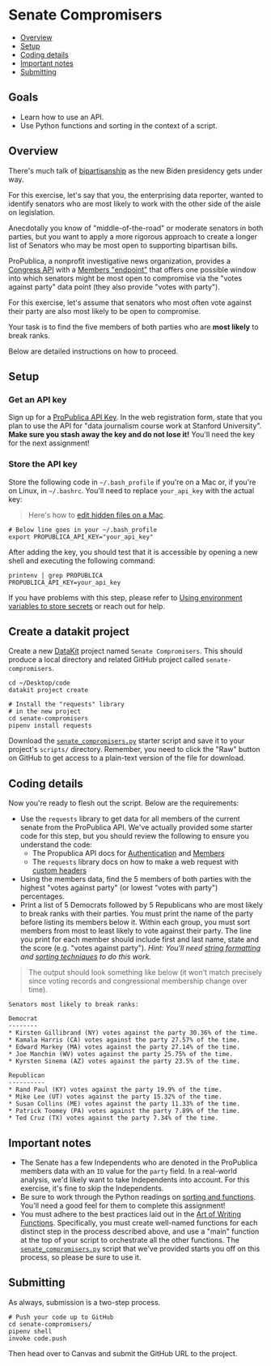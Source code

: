 # Senate Compromisers

- [Overview](#overview)
- [Setup](#setup)
- [Coding details](#coding-details)
- [Important notes](#important-notes)
- [Submitting](#submitting)

## Goals

* Learn how to use an API.
* Use Python functions and sorting in the context of a script.

## Overview

There's much talk of [bipartisanship][] as the new Biden presidency gets under way.

[bipartisanship]: https://www.usnews.com/news/politics/articles/2021-02-01/biden-opens-bipartisan-dialogue-with-republicans-on-coronavirus-relief

For this exercise, let's say that you, the enterprising data reporter, wanted to identify senators who are most likely to work with the other side of the aisle on legislation.

Anecdotally you know of "middle-of-the-road" or moderate senators in both parties, but you want to apply a more rigorous approach to create a longer list of Senators who may be most open to supporting bipartisan bills.

ProPublica, a nonprofit investigative news organization, provides a [Congress API][] with a [Members "endpoint"][] that offers one possible window into which senators might be most open to compromise via the "votes against party" data point (they also provide "votes with party").

For this exercise, let's assume that senators who most often vote against their party are also most likely to be open to compromise.

[Congress API]:https://www.propublica.org/datastore/api/propublica-congress-api
[Members "endpoint"]: https://projects.propublica.org/api-docs/congress-api/members/

Your task is to find the five members of both parties who are **most likely** to break ranks.

Below are detailed instructions on how to proceed.

## Setup

### Get an API key

Sign up for a [ProPublica API Key](https://www.propublica.org/datastore/api/propublica-congress-api). In the web registration form, state that you plan to use the API for "data journalism course work at Stanford University". **Make sure you stash away the key and do not lose it!** You'll need the key for the next assignment!

### Store the API key

Store the following code in `~/.bash_profile` if you're on a Mac or, if you're on Linux, in `~/.bashrc`. You'll need to replace `your_api_key` with the actual key: 

> Here's how to [edit hidden files on a Mac](/docs/tech_faq.md#how-do-i-edit-hidden-files-on-a-mac).

```
# Below line goes in your ~/.bash_profile
export PROPUBLICA_API_KEY="your_api_key"
``` 

After adding the key, you should test that it is accessible by opening a new shell and executing the following command: 

```
printenv | grep PROPUBLICA
PROPUBLICA_API_KEY=your_api_key
```

If you have problems with this step, please refer to [Using environment variables to store secrets](/docs/python/using_env_vars_for_secrets.md) or reach out for help.

## Create a datakit project

Create a new [DataKit](../docs/datakit.md) project named `Senate Compromisers`. This should produce a local directory and related GitHub project called `senate-compromisers`.

```
cd ~/Desktop/code
datakit project create

# Install the "requests" library
# in the new project
cd senate-compromisers
pipenv install requests
```

Download the [`senate_compromisers.py`](/code/senate_compromisers.py) starter script and save it to your project's `scripts/` directory. Remember, you need to click the "Raw" button on GitHub to get access to a plain-text version of the file for download.

## Coding details

Now you're ready to flesh out the script. Below are the requirements:

* Use the `requests` library to get data for all members of the current senate from the ProPublica API. We've actually provided some starter code for this step, but you should review the following to ensure you understand the code:
  * The Propublica API docs for [Authentication](https://projects.propublica.org/api-docs/congress-api/#authentication) and [Members](https://projects.propublica.org/api-docs/congress-api/members/)
  * The `requests` library docs on how to make a web request with [custom headers](https://2.python-requests.org/en/master/user/quickstart/#custom-headers)
* Using the members data, find the 5 members of both parties with the highest "votes against party" (or lowest "votes with party") percentages.
* Print a list of 5 Democrats followed by 5 Republicans who are most likely to break ranks with their parties. You must print the name of the party before listing its members below it. Within each group, you must sort members from most to least likely to vote against their party. The line you print for each member should include first and last name, state and the score (e.g. "votes against party"). *Hint: You'll need [string formatting](https://www.w3schools.com/python/python_string_formatting.asp) and [sorting techniques](https://docs.python.org/3/howto/sorting.html) to do this work.*

> The output should look something like below (it won't match precisely since voting records and congressional membership change over time).

```
Senators most likely to break ranks:

Democrat
--------
* Kirsten Gillibrand (NY) votes against the party 30.36% of the time.
* Kamala Harris (CA) votes against the party 27.57% of the time.
* Edward Markey (MA) votes against the party 27.14% of the time.
* Joe Manchin (WV) votes against the party 25.75% of the time.
* Kyrsten Sinema (AZ) votes against the party 23.5% of the time.

Republican
----------
* Rand Paul (KY) votes against the party 19.9% of the time.
* Mike Lee (UT) votes against the party 15.32% of the time.
* Susan Collins (ME) votes against the party 11.33% of the time.
* Patrick Toomey (PA) votes against the party 7.89% of the time.
* Ted Cruz (TX) votes against the party 7.34% of the time.

```

## Important notes

* The Senate has a few Independents who are denoted in the ProPublica members data with an `ID` value for the `party` field. In a real-world analysis, we'd likely want to take Independents into account. For this exercise, it's fine to skip the Independents.
* Be sure to work through the Python readings on [sorting and functions](python_functions_sorting_web_basics.md). You'll need a good feel for them to complete this assignment!
* You must adhere to the best practices laid out in the [Art of Writing Functions](/docs/python/art_of_functions.md). Specifically, you must create well-named functions for each distinct step in the process described above, and use a "main" function at the top of your script to orchestrate all the other functions. The [`senate_compromisers.py`](/code/senate_compromisers.py) script that we've provided starts you off on this process, so please be sure to use it.


## Submitting

As always, submission is a two-step process.

```
# Push your code up to GitHub
cd senate-compromisers/
pipenv shell
invoke code.push
```

Then head over to Canvas and submit the GitHub URL to the project.
